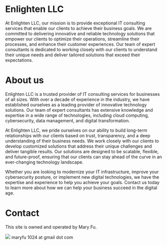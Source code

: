 # Enlighten LLC

At Enlighten LLC, our mission is to provide exceptional IT consulting services that enable our clients to achieve their business goals. We are committed to delivering innovative and reliable technology solutions that empower our clients to optimize their operations, streamline their processes, and enhance their customer experiences. Our team of expert consultants is dedicated to working closely with our clients to understand their unique needs and deliver tailored solutions that exceed their expectations.


# About us

Enlighten LLC is a trusted provider of IT consulting services for businesses of all sizes. With over a decade of experience in the industry, we have established ourselves as a leading provider of innovative technology solutions. Our team of expert consultants has extensive knowledge and expertise in a wide range of technologies, including cloud computing, cybersecurity, data management, and digital transformation.

At Enlighten LLC, we pride ourselves on our ability to build long-term relationships with our clients based on trust, transparency, and a deep understanding of their business needs. We work closely with our clients to develop customized solutions that address their unique challenges and deliver tangible results. Our solutions are designed to be scalable, flexible, and future-proof, ensuring that our clients can stay ahead of the curve in an ever-changing technology landscape.

Whether you are looking to modernize your IT infrastructure, improve your cybersecurity posture, or implement new digital technologies, we have the expertise and experience to help you achieve your goals. Contact us today to learn more about how we can help your business succeed in the digital age.


# Contact

This site is owned and operated by Mary Fu.

![](images/email.png) maryfu 1024 at gmail dot com

